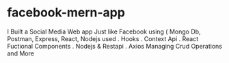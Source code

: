 # facebook-mern-app
I Built a Social Media Web app Just like Facebook using ( Mongo Db, Postman, Express, React, Nodejs used . Hooks . Context Api . React Fuctional Components . Nodejs &amp; Restapi . Axios Managing Crud Operations and More
